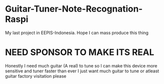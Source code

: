 # Guitar-Tuner-Note-Recognation-Raspi
My last project in EEPIS-Indonesia. Hope I can mass produce this thing

# NEED SPONSOR TO MAKE ITS REAL
Honestly I need much guitar (A real) to tune so I can make this device more sensitive and tuner faster than ever
I just want much guitar to tune or atleast guitar factory visitation please

